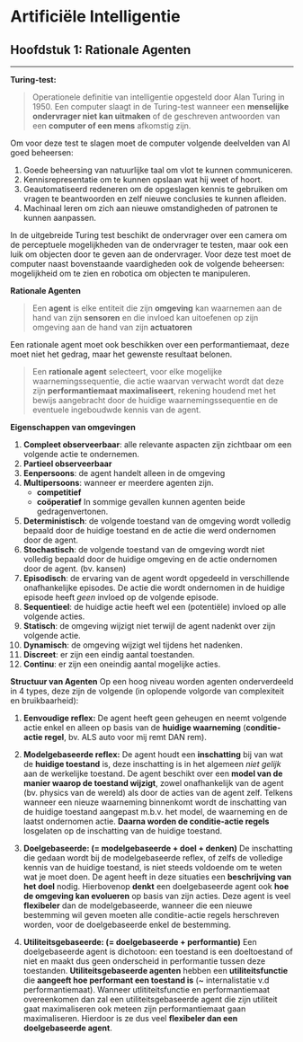 # Artificiële Intelligentie
## Hoofdstuk 1: Rationale Agenten
---
**Turing-test:**
> Operationele definitie van intelligentie opgesteld door Alan Turing in 1950. Een computer slaagt in de Turing-test wanneer een **menselijke ondervrager niet kan uitmaken** of de geschreven antwoorden van een **computer of een mens** afkomstig zijn.

Om voor deze test te slagen moet de computer volgende deelvelden van AI goed beheersen:
1. Goede beheersing van natuurlijke taal om vlot te kunnen communiceren.
2. Kennisrepresentatie om te kunnen opslaan wat hij weet of hoort.
3. Geautomatiseerd redeneren om de opgeslagen kennis te gebruiken om vragen te beantwoorden en zelf nieuwe conclusies te kunnen afleiden.
4. Machinaal leren om zich aan nieuwe omstandigheden of patronen te kunnen aanpassen. 

In de uitgebreide Turing test beschikt de ondervrager over een camera om de perceptuele mogelijkheden van de ondervrager te testen, maar ook een luik om objecten door te geven aan de ondervrager. Voor deze test moet de computer naast bovenstaande vaardigheden ook de volgende beheersen: mogelijkheid om te zien en robotica om objecten te manipuleren. 

**Rationale Agenten**
> Een **agent** is elke entiteit die zijn **omgeving** kan waarnemen aan de hand van zijn **sensoren** en die invloed kan uitoefenen op zijn omgeving aan de hand van zijn **actuatoren**

Een rationale agent moet ook beschikken over een performantiemaat, deze moet niet het gedrag, maar het gewenste resultaat belonen. 

> Een **rationale agent** selecteert, voor elke mogelijke waarnemingssequentie, die actie waarvan verwacht wordt dat deze zijn **performantiemaat maximaliseert**, rekening houdend met het bewijs aangebracht door de huidige waarnemingssequentie en de eventuele ingeboudwde kennis van de agent. 

**Eigenschappen van omgevingen** 

1. **Compleet observeerbaar**: alle relevante aspacten zijn zichtbaar om een volgende actie te ondernemen. 
2. **Partieel observeerbaar**
3. **Eenpersoons**: de agent handelt alleen in de omgeving
5. **Multipersoons**:  wanneer er meerdere agenten zijn. 
    * **competitief** 
    * **coöperatief** 
        In sommige gevallen kunnen agenten beide gedragenvertonen.
5. **Deterministisch**: de volgende toestand van de omgeving wordt volledig bepaald door de huidige toestand en de actie die werd ondernomen door de agent.
6. **Stochastisch**: de volgende toestand van de omgeving wordt niet volledig bepaald door de huidige omgeving en de actie ondernomen door de agent. (bv. kansen)
7. **Episodisch**: de ervaring van de agent wordt opgedeeld in verschillende onafhankelijke episodes. De actie die wordt ondernomen in de huidige episode heeft *geen* invloed op de volgende episode. 
8. **Sequentieel**: de huidige actie heeft wel een (potentiële) invloed op alle volgende acties.
9. **Statisch**: de omgeving wijzigt niet terwijl de agent nadenkt over zijn volgende actie.
10. **Dynamisch**: de omgeving wijzigt wel tijdens het nadenken. 
11. **Discreet**: er zijn een eindig aantal toestanden. 
12. **Continu**: er zijn een oneindig aantal mogelijke acties.

**Structuur van Agenten**
Op een hoog niveau worden agenten onderverdeeld in 4 types, deze zijn de volgende (in oplopende volgorde van complexiteit en  bruikbaarheid):

1. **Eenvoudige reflex:** 
De agent heeft geen geheugen en neemt volgende actie enkel en alleen op basis van de **huidige waarneming** (**conditie-actie regel**, bv. ALS auto voor mij remt DAN rem).

2. **Modelgebaseerde reflex:** 
De agent houdt een **inschatting** bij van wat de **huidige toestand** is, deze inschatting is in het algemeen *niet gelijk* aan de werkelijke toestand. De agent beschikt over een **model van de manier waarop de toestand wijzigt**, zowel onafhankelijk van de agent (bv. physics van de wereld) als door de acties van de agent zelf. Telkens wanneer een nieuze waarneming binnenkomt wordt de inschatting van de huidige toestand aangepast m.b.v. het model, de waarneming en de laatst ondernomen actie. **Daarna worden de conditie-actie regels** losgelaten op de inschatting van de huidige toestand. 

3. **Doelgebaseerde: (= modelgebaseerde + doel + denken)**
De inschatting die gedaan wordt bij de modelgebaseerde reflex, of zelfs de volledige kennis van de huidige toestand, is niet steeds voldoende om te weten wat je moet doen. De agent heeft in deze situaties een **beschrijving van het doel** nodig. Hierbovenop **denkt** een doelgebaseerde agent ook **hoe de omgeving kan evolueren** op basis van zijn acties. Deze agent is veel **flexibeler** dan de modelgebaseerde, wanneer die een nieuwe bestemming wil geven moeten alle conditie-actie regels herschreven worden, voor de doelgebaseerde enkel de bestemming.  

4. **Utiliteitsgebaseerde: (= doelgebaseerde + performantie)**
Een doelgebaseerde agent is dichotoon: een toestand is een doeltoestand of niet en maakt dus geen onderscheid in performantie tussen deze toestanden. **Utiliteitsgebaseerde agenten** hebben een **utiliteitsfunctie** die **aangeeft hoe performant een toestand is** (~ internalistatie v.d performantiemaat). Wanneer utlititeitsfunctie en performantiemaat overeenkomen dan zal een utiliteitsgebaseerde agent die zijn utiliteit gaat maximaliseren ook meteen zijn performantiemaat gaan maximaliseren. Hierdoor is ze dus veel **flexibeler dan een doelgebaseerde agent**.








































